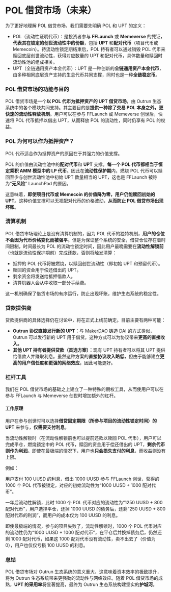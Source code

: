 # POL 借贷市场（未来）

为了更好地理解 POL 借贷市场，我们需要先明确 POL 和 UPT 的定义：

* POL（流动性证明代币）：是投资者参与 **FFLaunch** 或 **Memeverse** 的凭证，**代表其在锁定的创世流动性中的份额**，包括 **UPT** 和**配对代币**（项目代币或 Memecoin）。待流动性锁定期结束后，POL 持有者可以通过销毁 POL 代币来赎回底层创世流动性，获得对应数量的 UPT 和配对代币，具体数量和赎回时流动性池的组成相关。
* UPT（全链通用资产本金代币）：UPT 是一种创新的**全链通用资产本金代币**，由多种相同底层资产支持的生息代币共同支撑，同时也是一种**全链稳定币**。

### **POL 借贷市场的功能与目的**

POL 借贷市场是一个**以 POL 代币为抵押资产的 UPT 借贷市场**，由 Outrun 生态系统中的各个模块共同支持。其主要目的是**提供一种除了交易 POL 本身之外，更快速的流动性释放机制**。用户可以在参与 FFLaunch 或 Memeverse 创世后，快速将 POL 代币抵押以借出 UPT，从而释放 POL 的流动性，同时仍享有 POL 的权益。

### **POL 为何可以作为抵押资产？**

POL 代币适合作为抵押资产的原因在于其强力的价值支撑。

POL 的价值由流动性池中的**配对代币**和 **UPT** 支撑。**每一个 POL 代币都相当于恒定乘积 AMM 模型中的 LP 代币**。因此在**流动性保护期**内，燃烧 POL 代币可以赎回至少与创世流动性池中初始 UPT 数量相当的 UPT，这也是 FFLaunch 被称为“**无风险**” LaunchPad 的原因。

这意味着，**即使项目代币或 Memecoin 的价值降为零，用户仍能赎回初始的 UPT**。这种价值支撑可以无视配对代币的价格波动，**从而防止 POL 借贷市场出现坏账**。

### **清算机制**

POL 借贷市场理论上是没有清算机制的，因为 POL 代币的独特机制，**用户的仓位不会因为代币价格变化而被强平**。但是为保证整个系统的安全，借贷仓位存在着时间限制，时间最长为 POL 的流动性锁定时间，因此用户最晚需要在**流动性解锁前**（也就是流动性保护期前）完成还款，否则将触发清算：

* 抵押的 POL 代币将被燃烧，以赎回创世流动性（即初始 UPT 和预留代币）。
* 赎回的资金用于偿还借出的 UPT。
* 剩余资金将发送给抵押借款人。
* 清算机器人会从中收取一部分手续费。

这一机制确保了借贷市场的有序运行，防止出现坏账，维护生态系统的稳定性。

### 贷款提供商

贷款提供商的具体选择仍在讨论中，将在正式上线前确定。目前主要有两种可能：

* **Outrun 协议直接发行新的 UPT：**&#x4E0E; MakerDAO 铸造 DAI 的方式类似，Outrun 可以发行新的 UPT 用于借贷。这种方式可以为协议带来**更高的直接收入。**
* **其他 UPT 持有者提供贷款（首选方案）：**&#x73B0;有 UPT 持有者可以将其 UPT 提供给借款人并赚取利息。虽然这种方案的**直接协议收入略低**，但由于能够建立**更高的用户信任度和更强的网络效应**，因此可能更好。

### **杠杆工具**

我们在 POL 借贷市场的基础之上建立了一种特殊的期权工具，从而使用户可以在参与 FFLaunch 与 Memeverse 创世时增加额外的杠杆。

#### **工作原理**

用户在参与创世时可以选择**借贷固定期限（所参与项目的流动性锁定时间）的 UPT** 来参与，**仅需要支付利息**。

当流动性解锁时（在流动性解锁前也可以提前还款以赎回 POL 代币），用户可以完成平仓，燃烧锁定中的 POL 代币，赎回的资金用于偿还借出的 UPT，**剩余代币则作为利润**。即使在最极端的情况下，用户也**只会损失支付的利息**，而收益则没有上限。

例如：

用户支付 100 UUSD 的利息，借出 1000 UUSD 参与 FFLaunch 创世，获得的 1000 个 POL 代币被锁定，对应的初始流动性为“1000 UUSD + 1000 配对代币”。

一年后流动性解锁，此时 1000 个 POL 代币对应的流动性为“1250 UUSD + 800 配对代币”，用户选择平仓，还掉 1000 UUSD 的债务后，还剩“250 UUSD + 800 配对代币的利润”，而用户的成本仅为 100 UUSD 的利息。

即使最极端的情况，参与的项目失败了，流动性解锁时，1000 个 POL 代币对应的流动性仍为“1000 UUSD + 1000 配对代币”，在平仓后并换掉债务后，仍然还剩 1000 配对代币，如果这 1000 配对代币没有流动性，卖不出去了（价值为 0），用户也仅仅亏损 100 UUSD 的利息。

### **总结**

POL 借贷市场对 Outrun 生态系统的意义重大，这意味着资本效率的极致提升，将为 Outrun 生态系统带来更强劲的流动性与网络效应。随着 POL 借贷市场的成熟，**UPT 的采用率**将显著提高，最终为 Outrun 生态系统构建坚实的**护城河**。
